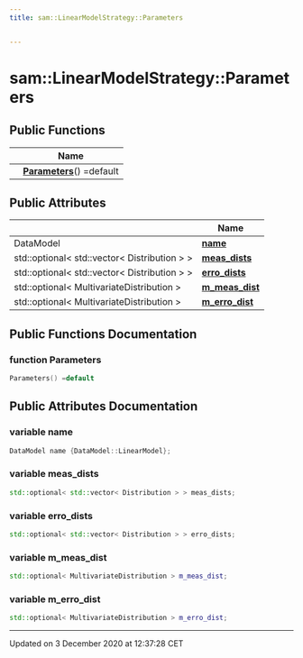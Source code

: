 ```yaml
---
title: sam::LinearModelStrategy::Parameters


---
```


# sam::LinearModelStrategy::Parameters



















## Public Functions

|                | Name           |
| -------------- | -------------- |
|  | **[Parameters](/doxygen/Classes/structsam_1_1_linear_model_strategy_1_1_parameters/#function-parameters)**() =default  |


## Public Attributes

|                | Name           |
| -------------- | -------------- |
| DataModel | **[name](/doxygen/Classes/structsam_1_1_linear_model_strategy_1_1_parameters/#variable-name)**  |
| std::optional< std::vector< Distribution > > | **[meas_dists](/doxygen/Classes/structsam_1_1_linear_model_strategy_1_1_parameters/#variable-meas_dists)**  |
| std::optional< std::vector< Distribution > > | **[erro_dists](/doxygen/Classes/structsam_1_1_linear_model_strategy_1_1_parameters/#variable-erro_dists)**  |
| std::optional< MultivariateDistribution > | **[m_meas_dist](/doxygen/Classes/structsam_1_1_linear_model_strategy_1_1_parameters/#variable-m_meas_dist)**  |
| std::optional< MultivariateDistribution > | **[m_erro_dist](/doxygen/Classes/structsam_1_1_linear_model_strategy_1_1_parameters/#variable-m_erro_dist)**  |














## Public Functions Documentation

### function Parameters

```cpp
Parameters() =default
```































## Public Attributes Documentation

### variable name

```cpp
DataModel name {DataModel::LinearModel};
```





























### variable meas_dists

```cpp
std::optional< std::vector< Distribution > > meas_dists;
```





























### variable erro_dists

```cpp
std::optional< std::vector< Distribution > > erro_dists;
```





























### variable m_meas_dist

```cpp
std::optional< MultivariateDistribution > m_meas_dist;
```





























### variable m_erro_dist

```cpp
std::optional< MultivariateDistribution > m_erro_dist;
```

































-------------------------------

Updated on  3 December 2020 at 12:37:28 CET